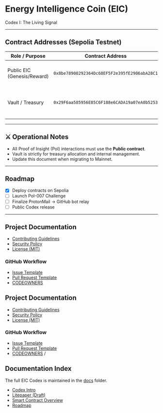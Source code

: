 #  Energy Intelligence Coin (EIC)

Codex I: The Living Signal

---

##  Contract Addresses (Sepolia Testnet)

| Role / Purpose              | Contract Address                              | Notes |
|-----------------------------|-----------------------------------------------|-------|
| Public EIC (Genesis/Reward) | `0x8be78900292364Dc68EF5F2e395fE2906abA28C1` | Used for mint/claim, PoI rewards |
| Vault / Treasury            | `0x29F6aa585956E85C6F188e6CADA19a07eA0b5253` | Reserve storage, **do not mint directly** |

---

## ⚔️ Operational Notes
- All Proof of Insight (PoI) interactions must use the **Public contract**.  
- Vault is strictly for treasury allocation and internal management.  
- Update this document when migrating to Mainnet.  

---

##  Roadmap
- [x] Deploy contracts on Sepolia  
- [ ] Launch PoI-007 Challenge  
- [ ] Finalize ProtonMail → GitHub bot relay  
- [ ] Public Codex release

---

##  Project Documentation

- [Contributing Guidelines](CONTRIBUTING.md)
- [Security Policy](SECURITY.md)
- [License (MIT)](LICENSE)

### GitHub Workflow
- [Issue Template](.github/ISSUE_TEMPLATE.md)
- [Pull Request Template](.github/PULL_REQUEST_TEMPLATE.md)
- [CODEOWNERS](.github/CODEOWNERS)

##  Project Documentation

- [Contributing Guidelines](CONTRIBUTING.md)
- [Security Policy](SECURITY.md)
- [License (MIT)](LICENSE)

### GitHub Workflow
- [Issue Template](.github/ISSUE_TEMPLATE.md)
- [Pull Request Template](.github/PULL_REQUEST_TEMPLATE.md)
- [CODEOWNERS](.github/CODEOWNERS)
/

##  Documentation Index

The full EIC Codex is maintained in the [docs](docs/README.md) folder.

- [Codex Intro](docs/codex-intro.md)
- [Litepaper (Draft)](docs/litepaper.md)
- [Smart Contract Overview](docs/contract-overview.md)
- [Roadmap](docs/roadmap.md)
